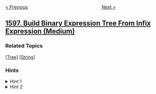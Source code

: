 <!--|This file generated by command(leetcode description); DO NOT EDIT.    |-->
<!--+----------------------------------------------------------------------+-->
<!--|@author    openset <openset.wang@gmail.com>                           |-->
<!--|@link      https://github.com/openset                                 |-->
<!--|@home      https://github.com/openset/leetcode                        |-->
<!--+----------------------------------------------------------------------+-->

[< Previous](../the-most-frequently-ordered-products-for-each-customer "The Most Frequently Ordered Products for Each Customer")
　　　　　　　　　　　　　　　　
[Next >](../crawler-log-folder "Crawler Log Folder")

## [1597. Build Binary Expression Tree From Infix Expression (Medium)](https://leetcode.com/problems/build-binary-expression-tree-from-infix-expression "")



### Related Topics
  [[Tree](../../tag/tree/README.md)]
  [[String](../../tag/string/README.md)]

### Hints
<details>
<summary>Hint 1</summary>
Convert infix expression to postfix expression.
</details>

<details>
<summary>Hint 2</summary>
Build an expression tree from the postfix expression.
</details>
